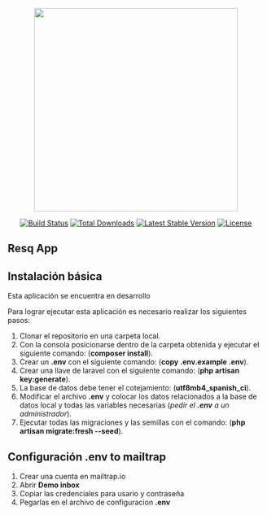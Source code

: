 <p align="center"><img src="https://res.cloudinary.com/dtfbvvkyp/image/upload/v1566331377/laravel-logolockup-cmyk-red.svg" width="400"></p>

<p align="center">
<a href="https://travis-ci.org/laravel/framework"><img src="https://travis-ci.org/laravel/framework.svg" alt="Build Status"></a>
<a href="https://packagist.org/packages/laravel/framework"><img src="https://poser.pugx.org/laravel/framework/d/total.svg" alt="Total Downloads"></a>
<a href="https://packagist.org/packages/laravel/framework"><img src="https://poser.pugx.org/laravel/framework/v/stable.svg" alt="Latest Stable Version"></a>
<a href="https://packagist.org/packages/laravel/framework"><img src="https://poser.pugx.org/laravel/framework/license.svg" alt="License"></a>
</p>

## Resq App
## Instalación básica
Esta aplicación se encuentra en desarrollo

Para lograr ejecutar esta aplicación es necesario realizar los siguientes pasos:

1.  Clonar el repositorio en una carpeta local.
2.  Con la consola posicionarse dentro de la carpeta obtenida y ejecutar el siguiente comando: (**composer install**).
3.  Crear un **.env** con el siguiente comando: (**copy .env.example .env**).
4.  Crear una llave de laravel con el siguiente comando: (**php artisan key:generate**).
5.  La base de datos debe tener el cotejamiento: (**utf8mb4_spanish_ci**).
5.  Modificar el archivo **.env** y colocar los datos relacionados a la base de datos local y todas las variables necesarias (*pedir el **.env** a un administrador*).
6.  Ejecutar todas las migraciones y las semillas con el comando: (**php artisan migrate:fresh --seed**).

## Configuración .env to mailtrap
1.  Crear una cuenta en mailtrap.io
2.  Abrir **Demo inbox**
3.  Copiar las credenciales para usario y contraseña
4.  Pegarlas en el archivo de configuracion **.env**
